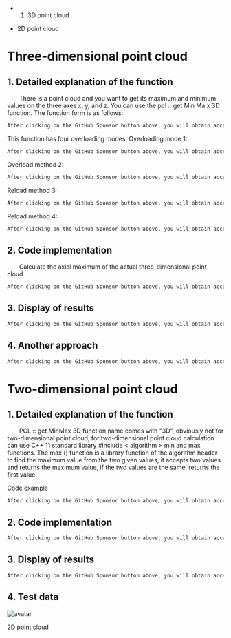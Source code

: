  + 1. 3D point cloud  

 + 2D point cloud 

#  Three-dimensional point cloud 

##  1. Detailed explanation of the function 

   There is a point cloud and you want to get its maximum and minimum values on the three axes x, y, and z. You can use the pcl :: get Min Ma x 3D function. The function form is as follows: 

  ```python  
After clicking on the GitHub Sponsor button above, you will obtain access permissions to my private code repository ( https://github.com/slowlon/my_code_bar ) to view this blog code. By searching the code number of this blog, you can find the code you need, code number is: 20240203095742534
  ```  
 This function has four overloading modes: Overloading mode 1: 

  ```python  
After clicking on the GitHub Sponsor button above, you will obtain access permissions to my private code repository ( https://github.com/slowlon/my_code_bar ) to view this blog code. By searching the code number of this blog, you can find the code you need, code number is: 20240203095742534
  ```  
 Overload method 2: 

  ```python  
After clicking on the GitHub Sponsor button above, you will obtain access permissions to my private code repository ( https://github.com/slowlon/my_code_bar ) to view this blog code. By searching the code number of this blog, you can find the code you need, code number is: 20240203095742534
  ```  
 Reload method 3: 

  ```python  
After clicking on the GitHub Sponsor button above, you will obtain access permissions to my private code repository ( https://github.com/slowlon/my_code_bar ) to view this blog code. By searching the code number of this blog, you can find the code you need, code number is: 20240203095742534
  ```  
 Reload method 4: 

  ```python  
After clicking on the GitHub Sponsor button above, you will obtain access permissions to my private code repository ( https://github.com/slowlon/my_code_bar ) to view this blog code. By searching the code number of this blog, you can find the code you need, code number is: 20240203095742534
  ```  
##  2. Code implementation 

   Calculate the axial maximum of the actual three-dimensional point cloud. 

  ```python  
After clicking on the GitHub Sponsor button above, you will obtain access permissions to my private code repository ( https://github.com/slowlon/my_code_bar ) to view this blog code. By searching the code number of this blog, you can find the code you need, code number is: 20240203095742534
  ```  
##  3. Display of results 

  ```python  
After clicking on the GitHub Sponsor button above, you will obtain access permissions to my private code repository ( https://github.com/slowlon/my_code_bar ) to view this blog code. By searching the code number of this blog, you can find the code you need, code number is: 20240203095742534
  ```  
##  4. Another approach 

  ```python  
After clicking on the GitHub Sponsor button above, you will obtain access permissions to my private code repository ( https://github.com/slowlon/my_code_bar ) to view this blog code. By searching the code number of this blog, you can find the code you need, code number is: 20240203095742534
  ```  
#  Two-dimensional point cloud 

##  1. Detailed explanation of the function 

   PCL :: get MinMax 3D function name comes with "3D", obviously not for two-dimensional point cloud, for two-dimensional point cloud calculation can use C++ 11 standard library #include < algorithm > min and max functions. The max () function is a library function of the algorithm header to find the maximum value from the two given values, it accepts two values and returns the maximum value, if the two values are the same, returns the first value. 

 Code example 

  ```python  
After clicking on the GitHub Sponsor button above, you will obtain access permissions to my private code repository ( https://github.com/slowlon/my_code_bar ) to view this blog code. By searching the code number of this blog, you can find the code you need, code number is: 20240203095742534
  ```  
##  2. Code implementation 

  ```python  
After clicking on the GitHub Sponsor button above, you will obtain access permissions to my private code repository ( https://github.com/slowlon/my_code_bar ) to view this blog code. By searching the code number of this blog, you can find the code you need, code number is: 20240203095742534
  ```  
##  3. Display of results 

  ```python  
After clicking on the GitHub Sponsor button above, you will obtain access permissions to my private code repository ( https://github.com/slowlon/my_code_bar ) to view this blog code. By searching the code number of this blog, you can find the code you need, code number is: 20240203095742534
  ```  
##  4. Test data 

 ![avatar]( 90bb48a586aa46a1830b687c3bf81afb.png) 

 2D point cloud  


